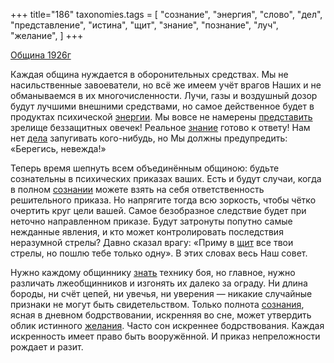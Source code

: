 +++
title="186"
taxonomies.tags = [
 "сознание",
 "энергия",
 "слово",
 "дел",
 "представление",
 "истина",
 "щит",
 "знание",
 "познание",
 "луч",
 "желание",
]
+++

[Община 1926г](/agni/1926)

Каждая община нуждается в оборонительных средствах. Мы не насильственные завоеватели, но всё же имеем учёт врагов Наших и не обманываемся в их многочисленности. Лучи, газы и воздушный дозор будут лучшими внешними средствами, но самое действенное будет в продуктах психической [энергии](/tags/энергия). Мы вовсе не намерены [представить](/tags/представление) зрелище беззащитных овечек! Реальное [знание](/tags/знание) готово к ответу! Нам нет [дела](/tags/дел) запугивать кого-нибудь, но Мы должны предупредить: «Берегись, невежда!»   

Теперь время шепнуть всем объединённым общиною: будьте сознательны в психических приказах ваших. Есть и будут случаи, когда в полном [сознании](/tags/сознание) можете взять на себя ответственность решительного приказа. Но напрягите тогда всю зоркость, чтобы чётко очертить круг цели вашей. Самое безобразное следствие будет при неточно направленном приказе. Будут затронуты попутно самые нежданные явления, и кто может контролировать последствия неразумной стрелы? Давно сказал врагу: «Приму в [щит](/tags/щит) все твои стрелы, но пошлю тебе только одну». В этих словах весь Наш совет.   

Нужно каждому общиннику [знать](/tags/познание) технику боя, но главное, нужно различать лжеобщинников и изгонять их далеко за ограду. Ни длина бороды, ни счёт цепей, ни увечья, ни уверения — никакие случайные признаки не могут быть свидетельством. Только полнота [сознания](/tags/сознание), ясная в дневном бодрствовании, искренняя во сне, может утвердить облик истинного [желания](/tags/желание). Часто сон искреннее бодрствования. Каждая искренность имеет право быть вооружённой. И приказ непреложности рождает и разит.   

